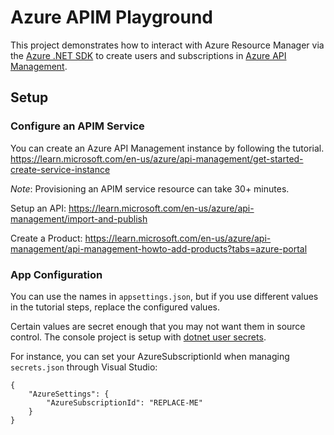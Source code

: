 # Azure APIM Playground

This project demonstrates how to interact with Azure Resource Manager via the [Azure .NET SDK](https://www.nuget.org/packages/Azure.ResourceManager.ApiManagement/1.0.0) to create users and subscriptions in [Azure API Management](https://learn.microsoft.com/en-us/azure/api-management/).

## Setup

### Configure an APIM Service

You can create an Azure API Management instance by following the tutorial. https://learn.microsoft.com/en-us/azure/api-management/get-started-create-service-instance

*Note*: Provisioning an APIM service resource can take 30+ minutes.

Setup an API:
https://learn.microsoft.com/en-us/azure/api-management/import-and-publish

Create a Product: https://learn.microsoft.com/en-us/azure/api-management/api-management-howto-add-products?tabs=azure-portal

### App Configuration

You can use the names in `appsettings.json`, but if you use different values in the tutorial steps, replace the configured values.

Certain values are secret enough that you may not want them in source control. The console project is setup with [dotnet user secrets](https://learn.microsoft.com/en-us/aspnet/core/security/app-secrets?view=aspnetcore-7.0&tabs=windows).

For instance, you can set your AzureSubscriptionId when managing `secrets.json` through Visual Studio:
```
{
    "AzureSettings": {
        "AzureSubscriptionId": "REPLACE-ME"
    }
}
```

